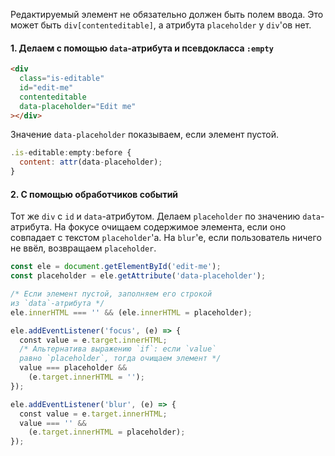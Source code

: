 Редактируемый элемент не обязательно должен быть полем ввода. Это может быть `div[contenteditable]`, а атрибута `placeholder` у `div`'ов нет.

#### 1\. Делаем с помощью `data`-атрибута и псевдокласса `:empty`

```html
<div
  class="is-editable"
  id="edit-me"
  contenteditable
  data-placeholder="Edit me"
></div>
```

Значение `data-placeholder` показываем, если элемент пустой.

```javascript
.is-editable:empty:before {
  content: attr(data-placeholder);
}
```

#### 2\. С помощью обработчиков событий

Тот же `div` с `id` и `data`-атрибутом. Делаем `placeholder` по значению `data`-атрибута. На фокусе очищаем содержимое элемента, если оно совпадает с текстом `placeholder`'а. На `blur`'е, если пользователь ничего не ввёл, возвращаем `placeholder`.

```javascript
const ele = document.getElementById('edit-me');
const placeholder = ele.getAttribute('data-placeholder');

/* Если элемент пустой, заполняем его строкой
из `data`-атрибута */
ele.innerHTML === '' && (ele.innerHTML = placeholder);

ele.addEventListener('focus', (e) => {
  const value = e.target.innerHTML;
  /* Альтернатива выражению `if`: если `value`
  равно `placeholder`, тогда очищаем элемент */
  value === placeholder &&
    (e.target.innerHTML = '');
});

ele.addEventListener('blur', (e) => {
  const value = e.target.innerHTML;
  value === '' &&
    (e.target.innerHTML = placeholder);
});
```
